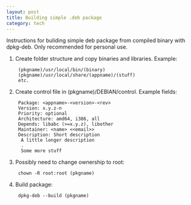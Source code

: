 ```yaml
---
layout: post
title: Building simple .deb package
category: tech
---
```


Instructions for buliding simple deb package from compiled binary with dpkg-deb. Only recommended for personal use.

1. Create folder structure and copy binaries and libraries. Example:

        (pkgname)/usr/local/bin/(binary)
        (pkgname)/usr/local/share/(appname)/(stuff)
        etc.
        
2. Create control file in (pkgname)/DEBIAN/control. Example fields:

        Package: <appname>-<version>-<rev>
        Version: x.y.z-n
        Priority: optional
        Architecture: amd64, i386, all
        Depends: libabc (>=x.y.z), libother
        Maintainer: <name> <<email>>
        Description: Short description
         A little longer description
         .
         Some more stuff
         
3. Possibly need to change ownership to root:

        chown -R root:root (pkgname)
        
4. Build package:

        dpkg-deb --build (pkgname)
